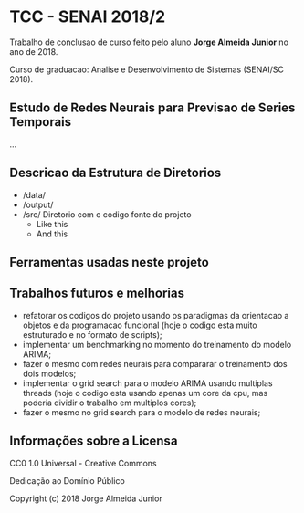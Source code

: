 
# TCC - SENAI 2018/2

Trabalho de conclusao de curso feito pelo aluno **Jorge Almeida Junior** no ano de 2018.

Curso de graduacao: Analise e Desenvolvimento de Sistemas (SENAI/SC 2018).

## Estudo de Redes Neurais para Previsao de Series Temporais

...

## Descricao da Estrutura de Diretorios

- /data/
- /output/
- /src/ Diretorio com o codigo fonte do projeto
  - Like this
  - And this

## Ferramentas usadas neste projeto

## Trabalhos futuros e melhorias

- refatorar os codigos do projeto usando os paradigmas da orientacao a objetos e da programacao funcional (hoje o codigo esta muito estruturado e no formato de scripts);
- implementar um benchmarking no momento do treinamento do modelo ARIMA;
- fazer o mesmo com redes neurais para compararar o treinamento dos dois modelos;
- implementar o grid search para o modelo ARIMA usando multiplas threads (hoje o codigo esta usando apenas um core da cpu, mas poderia dividir o trabalho em multiplos cores);
- fazer o mesmo no grid search para o modelo de redes neurais;

## Informações sobre a Licensa

CC0 1.0 Universal - Creative Commons

Dedicação ao Domínio Público

Copyright (c) 2018 Jorge Almeida Junior
